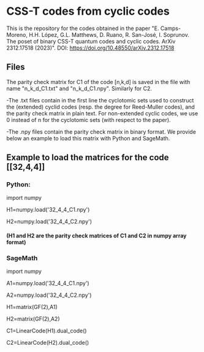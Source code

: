 # CSS-T codes from cyclic codes

This is the repository for the codes obtained in the paper "E. Camps-Moreno, H.H. López, G.L. Matthews, D. Ruano, R. San-José, I. Soprunov. The poset of binary CSS-T quantum codes and cyclic codes. ArXiv 2312.17518 (2023)".
DOI: https://doi.org/10.48550/arXiv.2312.17518

## Files 

The parity check matrix for C1 of the code [n,k,d] is saved in the file with name "n_k_d_C1.txt" and "n_k_d_C1.npy". Similarly for C2.

-The .txt files contain in the first line the cyclotomic sets used to construct the (extended) cyclid codes (resp. the degree for Reed-Muller codes), and the parity check matrix in plain text. For non-extended cyclic codes, we use 0 instead of n for the cyclotomic sets (with respect to the paper).

-The .npy files contain the parity check matrix in binary format. We provide below an example to load this matrix with Python and SageMath.

## Example to load the matrices for the code [[32,4,4]]
### Python:

import numpy

H1=numpy.load('32_4_4_C1.npy')

H2=numpy.load('32_4_4_C2.npy')

#### (H1 and H2 are the parity check matrices of C1 and C2 in numpy array format)

### SageMath

import numpy

A1=numpy.load('32_4_4_C1.npy')

A2=numpy.load('32_4_4_C2.npy')

H1=matrix(GF(2),A1)

H2=matrix(GF(2),A2)

C1=LinearCode(H1).dual_code()

C2=LinearCode(H2).dual_code()
